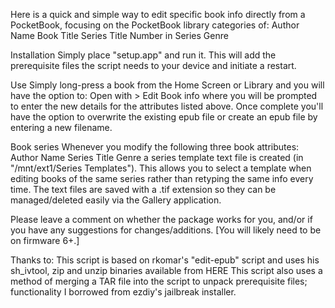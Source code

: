 Here is a quick and simple way to edit specific book info directly from a PocketBook, focusing on the PocketBook library categories of:
Author Name
Book Title
Series Title
Number in Series
Genre

Installation
Simply place "setup.app" and run it. This will add the prerequisite files the script needs to your device and initiate a restart.

Use
Simply long-press a book from the Home Screen or Library and you will have the option to:
Open with > Edit Book info
where you will be prompted to enter the new details for the attributes listed above. Once complete you'll have the option to overwrite the existing epub file or create an epub file by entering a new filename.

Book series
Whenever you modify the following three book attributes:
Author Name
Series Title
Genre
a series template text file is created (in "/mnt/ext1/Series Templates"). This allows you to select a template when editing books of the same series rather than retyping the same info every time. The text files are saved with a .tif extension so they can be managed/deleted easily via the Gallery application.

Please leave a comment on whether the package works for you, and/or if you have any suggestions for changes/additions. [You will likely need to be on firmware 6+.]

Thanks to:
This script is based on rkomar's "edit-epub" script and uses his sh_ivtool, zip and unzip binaries available from HERE
This script also uses a method of merging a TAR file into the script to unpack prerequisite files; functionality I borrowed from ezdiy's jailbreak installer.
